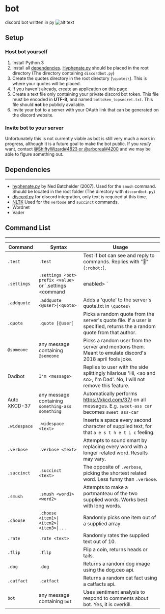 # bot
discord bot written in py
![alt text](https://raw.githubusercontent.com/leaharboreal/bot/master/banner.png "banner")

## Setup
### Host bot yourself
1. Install Python 3
2. Install all [dependencies](https://github.com/leaharboreal/bot#dependencies).
[Hyphenate.py](https://nedbatchelder.com/code/modules/hyphenate.html "Ned Batchelder's Webpage") should be placed in the root directory (The directory containing `discordbot.py`)
3. Create the quotes directory in the root directory (`\quotes\`). This is where your quotes will be placed.
5. If you haven't already, create an application [on this page](https://discordapp.com/developers/applications/me "Discord Developer")
4. Create a text file only containing your private discord bot token. This file must be encoded in **UTF-8**, and named `bottoken_topsecret.txt`. This file should **not** be publicly available.
6. Invite your bot to a server with your OAuth link that can be generated on the discord website.

### Invite bot to your server
Unfortunately this is not currently viable as bot is still very much a work in progress, although it is a future goal to make the bot public. 
If you *really* want, contact [@ShiftyWizard#4823 or @arboreal#4200](http://discord.gg/YKbEgNp "Click to join Arboreal's Discord Server") and we may be able to figure something out. 

## Dependencies
---
* [hyphenate.py](https://nedbatchelder.com/code/modules/hyphenate.html "Ned Batchelder's Webpage") by Ned Batchelder (2007). Used for the `smush` command. Should be located in the root folder (The directory with `discordbot.py`)
* [discord.py](https://github.com/Rapptz/discord.py "python3 -m pip install -U discord.py") for discord integration, only text is required at this time. 
* [NLTK](https://github.com/nltk/nltk "pip install -U nltk") Used for the `verbose` and `succinct` commands. 
 * Wordnet
 * Vader

## Command List
---
Command | Syntax | Usage
---|---|---
`.test`|`.test`|Test if bot can see and reply to commands. Replies with "🤖" (`:robot:`).
`.settings`|`.settings <bot> prefix <value>` or `.settings <commands> <command> <command|enabled> <value>`|Sets command settings server wide. Must have minimum of server manager privlages to use. 
`.addquote`|`.addquote <@user>\|<quote>`|Adds a 'quote' to the server's quote.txt in `\quotes\`
`.quote`|`.quote [@user]`|Picks a random quote from the server's quote file. If a user is specified, returns the a random quote from that author.
`@someone`|any message containing `@someone`|Picks a random user from the server and mentions them. Meant to emulate discord's 2018 april fools joke. 
Dadbot|`I'm <message>`|Replies to user with the side splittingly hilarious 'Hi, \<so and so>, I'm Dad'. No, I will not remove this feature. 
Auto XKCD-37|any message containing `something-ass something`|Automatically performs https://xkcd.com/37/ on all messages. E.g. `sweet-ass car` becomes `sweet ass-car`
`.widespace`|`.widespace <text>`|Inserts a space every second character of supplied text, for that `a e s t h e t i c` feeling.
`.verbose`|`.verbose <text>`|Attempts to sound smart by replacing every word with a longer related word. Results may vary.
`.succinct`|`.succinct <text>`|The opposite of `.verbose`, picking the shortest related word. Less funny than `.verbose`.
`.smush`|`.smush <word1> <word2>`|Attempts to make a portmanteau of the two supplied words. Works best with long words.
`.choose`|`.choose <item1>\|<item2>\|<item3>\|...`|Randomly picks one item out of a supplied array. 
`.rate`|`.rate <text>`|Randomly rates the supplied text out of 10.
`.flip`|`.flip`|Flip a coin, returns heads or tails.
`.dog`|`.dog`|Returns a random dog image using the dog.ceo api.
`.catfact`|`.catfact`|Returns a random cat fact using a catfacts api.
`bot`|any message containing `bot`|Uses sentiment analysis to respond to comments about bot. Yes, it is overkill. 

